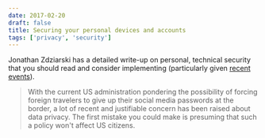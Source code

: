 ```yaml
---
date: 2017-02-20
draft: false
title: Securing your personal devices and accounts
tags: ['privacy', 'security']
---
```


Jonathan Zdziarski has a detailed write-up on personal, technical security that you should read and consider implementing (particularly given [recent events](http://www.theverge.com/2017/2/12/14583124/nasa-sidd-bikkannavar-detained-cbp-phone-search-trump-travel-ban)).<!-- excerpt -->

> With the current US administration pondering the possibility of forcing foreign travelers to give up their social media passwords at the border, a lot of recent and justifiable concern has been raised about data privacy. The first mistake you could make is presuming that such a policy won't affect US citizens.
